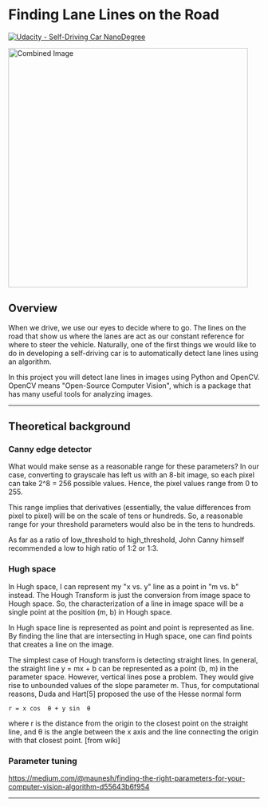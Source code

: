 # **Finding Lane Lines on the Road**
[![Udacity - Self-Driving Car NanoDegree](https://s3.amazonaws.com/udacity-sdc/github/shield-carnd.svg)](http://www.udacity.com/drive)

<img src="examples/laneLines_thirdPass.jpg" width="480" alt="Combined Image" />

Overview
---

When we drive, we use our eyes to decide where to go.  The lines on the road that show us where the lanes are act as our constant reference for where to steer the vehicle.  Naturally, one of the first things we would like to do in developing a self-driving car is to automatically detect lane lines using an algorithm.

In this project you will detect lane lines in images using Python and OpenCV.  OpenCV means "Open-Source Computer Vision", which is a package that has many useful tools for analyzing images.  

---
## Theoretical background

### Canny edge detector

What would make sense as a reasonable range for these parameters? In our case, converting to grayscale has left us with an 8-bit image, so each pixel can take 2^8 = 256 possible values. Hence, the pixel values range from 0 to 255.

This range implies that derivatives (essentially, the value differences from pixel to pixel) will be on the scale of tens or hundreds. So, a reasonable range for your threshold parameters would also be in the tens to hundreds.

As far as a ratio of low_threshold to high_threshold, John Canny himself recommended a low to high ratio of 1:2 or 1:3.

### Hugh space

In Hugh space, I can represent my "x vs. y" line as a point in "m vs. b" instead. The Hough Transform is just the conversion from image space to Hough space. So, the characterization of a line in image space will be a single point at the position (m, b) in Hough space.

In Hugh space line is represented as point and point is represented as line. By finding the line that are intersecting in Hugh space, one can find points that creates a line on the image.

The simplest case of Hough transform is detecting straight lines. In general, the straight line y = mx + b can be represented as a point (b, m) in the parameter space. However, vertical lines pose a problem. They would give rise to unbounded values of the slope parameter m. Thus, for computational reasons, Duda and Hart[5] proposed the use of the Hesse normal form

    r = x cos ⁡ θ + y sin ⁡ θ

where r is the distance from the origin to the closest point on the straight line, and θ  is the angle between the x axis and the line connecting the origin with that closest point.  [from wiki]

### Parameter tuning

https://medium.com/@maunesh/finding-the-right-parameters-for-your-computer-vision-algorithm-d55643b6f954

---
